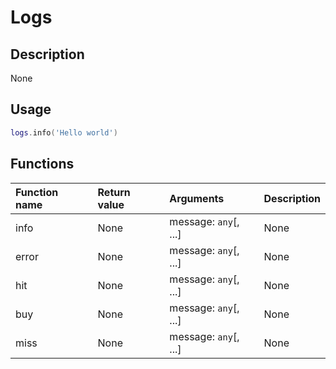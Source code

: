 # Logs

## Description
None

## Usage

```lua
logs.info('Hello world')
```

## Functions
|Function name|Return value|Arguments|Description|
|:-|:-|:-|:-|
|info|None|message: `any`[, ...]|None|
|error|None|message: `any`[, ...]|None|
|hit|None|message: `any`[, ...]|None|
|buy|None|message: `any`[, ...]|None|
|miss|None|message: `any`[, ...]|None|